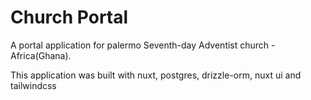 # Church Portal

A portal application for palermo Seventh-day Adventist church - Africa(Ghana).

This application was built with nuxt, postgres, drizzle-orm, nuxt ui and tailwindcss